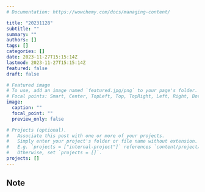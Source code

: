 ```yaml
---
# Documentation: https://wowchemy.com/docs/managing-content/

title: "20231128"
subtitle: ""
summary: ""
authors: []
tags: []
categories: []
date: 2023-11-27T15:15:14Z
lastmod: 2023-11-27T15:15:14Z
featured: false
draft: false

# Featured image
# To use, add an image named `featured.jpg/png` to your page's folder.
# Focal points: Smart, Center, TopLeft, Top, TopRight, Left, Right, BottomLeft, Bottom, BottomRight.
image:
  caption: ""
  focal_point: ""
  preview_only: false

# Projects (optional).
#   Associate this post with one or more of your projects.
#   Simply enter your project's folder or file name without extension.
#   E.g. `projects = ["internal-project"]` references `content/project/deep-learning/index.md`.
#   Otherwise, set `projects = []`.
projects: []
---
```


## Note

